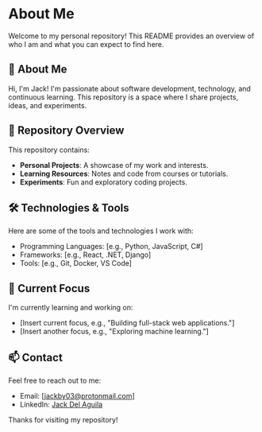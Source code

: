 # About Me

Welcome to my personal repository! This README provides an overview of who I am and what you can expect to find here.

## 👋 About Me

Hi, I'm Jack! I'm passionate about software development, technology, and continuous learning. This repository is a space where I share projects, ideas, and experiments.

## 📂 Repository Overview

This repository contains:

- **Personal Projects**: A showcase of my work and interests.
- **Learning Resources**: Notes and code from courses or tutorials.
- **Experiments**: Fun and exploratory coding projects.

## 🛠️ Technologies & Tools

Here are some of the tools and technologies I work with:

- Programming Languages: [e.g., Python, JavaScript, C#]
- Frameworks: [e.g., React, .NET, Django]
- Tools: [e.g., Git, Docker, VS Code]

## 🌱 Current Focus

I'm currently learning and working on:

- [Insert current focus, e.g., "Building full-stack web applications."]
- [Insert another focus, e.g., "Exploring machine learning."]

## 📫 Contact

Feel free to reach out to me:

- Email: [jackby03@protonmail.com]
- LinkedIn: [Jack Del Aguila](https://linkedin.com/in/jackby03)

Thanks for visiting my repository!

